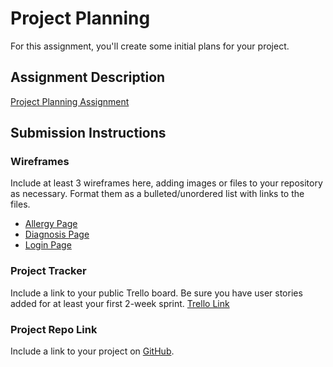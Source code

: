 # Project Planning
For this assignment, you'll create some initial plans for your project.

## Assignment Description
[Project Planning Assignment](https://education.launchcode.org/liftoff/modules/assignments/project-planning)

## Submission Instructions

### Wireframes

Include at least 3 wireframes here, adding images or files to your repository as necessary. Format them as a bulleted/unordered list with links to the files.
* [Allergy Page](https://docs.google.com/drawings/d/1XJn0S0EAxCVhS5hH_yuW_ZdhajeYqRei2kbBZNrp97A/edit?usp=sharing)
* [Diagnosis Page](https://docs.google.com/drawings/d/1XJn0S0EAxCVhS5hH_yuW_ZdhajeYqRei2kbBZNrp97A/edit?usp=sharing)
* [Login Page](https://docs.google.com/drawings/d/1B1JEyOHXV60Cdy5gOpVnjp8_tYLfMyoIhMw75F8AnHE/edit?usp=sharing)


### Project Tracker

Include a link to your public Trello board. Be sure you have user stories added for at least your first 2-week sprint.
[Trello Link](https://trello.com/invite/b/fjtRsSmY/ATTI645f8975c18877be4f4801cedfe2b6708A05A35A/liftoff)

### Project Repo Link

Include a link to your project on [GitHub](https://github.com/launchKat/liftoff-assignments).
